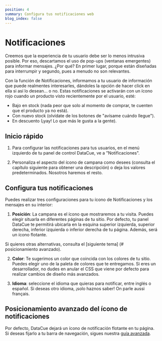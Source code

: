 ```yaml
---
position: 4
summary: Configura tus notificaciones web
blog_index: false
---
```


# Notificaciones

Creemos que la experiencia de tu usuario debe ser lo menos intrusiva posible. Por eso, descartamos el uso de pop-ups (ventanas emergentes) para informar mensajes. ¿Por qué? En primer lugar, porque están diseñadas para interrumpir y segundo, pues a menudo no son relevantes.

Con la función de Notificaciones, informamos a tu usuario de información que puede realmentes interesarles, dándoles la opción de hacer click en ella si así lo desean... o no. Estas notificaciones se activarán con un ícono rojo cuando un producto visto recientemente por el usuario, esté:

- Bajo en stock (nada peor que solo al momento de comprar, te cuenten que el producto ya no está).
- Con nuevo stock (olvídate de los botones de "avísame cuándo llegue").
- En descuento (¡yay! Lo que más le gusta a la gente).

## Inicio rápido

1. Para configurar las notificaciones para tus usuarios, en el menú izquierdo de tu panel de control DataCue, ve a "Notificaciones".

2. Personaliza el aspecto del ícono de campana como desees (consulta el capítulo siguiente para obtener una descripción) o deja los valores predeterminados. Nosotros haremos el resto.

## Configura tus notificaciones

Puedes realizar tres configuraciones para tu ícono de Notificaciones y los mensajes en su interior:

1. **Posición**: La campana es el ícono que mostraremos a tu visita. Puedes elegir situarla en diferentes páginas de tu sitio. Por defecto, tu panel DataCue te permitirá ubicarla en la esquina superior izquierda, superior derecha, inferior izquierda o inferior derecha de tu página. Además, será un ícono flotante.

Si quieres otras alternativas, consulta el [siguiente tema] (# posicionamiento avanzado).

2. **Color**: Te sugerimos un color que coincida con los colores de tu sitio. Puedes elegir uno de la paleta de colores que te entregamos. Si eres un desarrollador, no dudes en anular el CSS que viene por defecto para realizar cambios de diseño más avanzados.

3. **Idioma**: seleccione el idioma que quieras para notificar, entre inglés o español. Si deseas otro idioma, ¡solo haznos saber! On parle aussi français.

## Posicionamiento avanzado del ícono de notificaciones

Por defecto, DataCue dejará un ícono de notificación flotante en tu página. Si deseas fijarlo a tu barra de navegación, sigues nuestra [guía avanzada](/install/es/advanced.html#notifications-icon-positioning).
